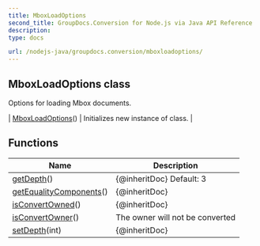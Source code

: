 ```yaml
---
title: MboxLoadOptions
second_title: GroupDocs.Conversion for Node.js via Java API Reference
description: 
type: docs

url: /nodejs-java/groupdocs.conversion/mboxloadoptions/
---
```


## MboxLoadOptions class

 Options for loading Mbox documents.
 
| [MboxLoadOptions](mboxloadoptions)() | Initializes new instance of class. |

## Functions

| Name | Description |
| --- | --- |
| [getDepth](getdepth)() | {@inheritDoc} Default: 3 |
| [getEqualityComponents](getequalitycomponents)() | {@inheritDoc} |
| [isConvertOwned](isconvertowned)() | {@inheritDoc} |
| [isConvertOwner](isconvertowner)() | The owner will not be converted |
| [setDepth](setdepth)(int) | {@inheritDoc} |
